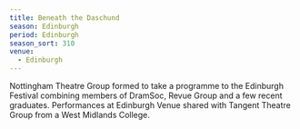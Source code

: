 ```yaml
---
title: Beneath the Daschund
season: Edinburgh
period: Edinburgh
season_sort: 310
venue:
  - Edinburgh
---
```



Nottingham Theatre Group formed to take a programme to the Edinburgh Festival combining members of DramSoc, Revue Group and a few recent graduates. Performances at Edinburgh Venue shared with Tangent Theatre Group from a West Midlands College.
